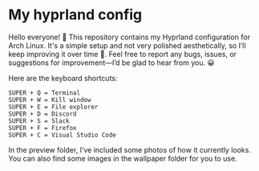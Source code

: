 # My hyprland config
Hello everyone! 👋 This repository contains my Hyprland configuration for Arch Linux. It's a simple setup and not very polished aesthetically, so I’ll keep improving it over time 💪. Feel free to report any bugs, issues, or suggestions for improvement—I’d be glad to hear from you. 😀

Here are the keyboard shortcuts:

    SUPER + Q = Terminal
    SUPER + W = Kill window
    SUPER + E = File explorer
    SUPER + D = Discord
    SUPER + S = Slack
    SUPER + F = Firefox
    SUPER + C = Visual Studio Code

In the preview folder, I’ve included some photos of how it currently looks. You can also find some images in the wallpaper folder for you to use.


